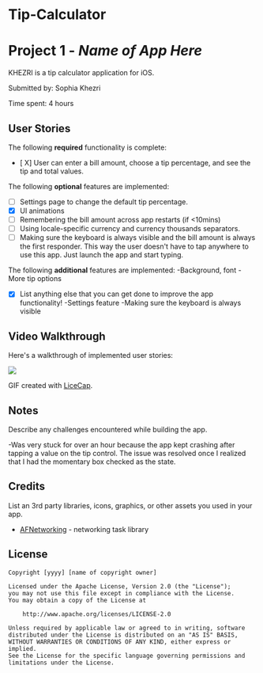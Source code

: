 # Tip-Calculator
# Project 1 - *Name of App Here*

KHEZRI is a tip calculator application for iOS.

Submitted by: Sophia Khezri

Time spent: 4 hours 

## User Stories

The following **required** functionality is complete:

* [ X] User can enter a bill amount, choose a tip percentage, and see the tip and total values.

The following **optional** features are implemented:
* [ ] Settings page to change the default tip percentage.
* [X] UI animations
* [ ] Remembering the bill amount across app restarts (if <10mins)
* [ ] Using locale-specific currency and currency thousands separators.
* [ ] Making sure the keyboard is always visible and the bill amount is always the first responder. This way the user doesn't have to tap anywhere to use this app. Just launch the app and start typing.

The following **additional** features are implemented:
  -Background, font
  -More tip options
 
- [X] List anything else that you can get done to improve the app functionality!
  -Settings feature
  -Making sure the keyboard is always visible 

## Video Walkthrough

Here's a walkthrough of implemented user stories:

<img src=https://imgur.com/a/Oowdnxs />

GIF created with [LiceCap](http://www.cockos.com/licecap/).

## Notes

Describe any challenges encountered while building the app.

-Was very stuck for over an hour because the app kept crashing after tapping a value on the tip control. 
The issue was resolved once I realized that I had the momentary box checked as the state. 

## Credits

List an 3rd party libraries, icons, graphics, or other assets you used in your app.

- [AFNetworking](https://github.com/AFNetworking/AFNetworking) - networking task library

## License

    Copyright [yyyy] [name of copyright owner]

    Licensed under the Apache License, Version 2.0 (the "License");
    you may not use this file except in compliance with the License.
    You may obtain a copy of the License at

        http://www.apache.org/licenses/LICENSE-2.0

    Unless required by applicable law or agreed to in writing, software
    distributed under the License is distributed on an "AS IS" BASIS,
    WITHOUT WARRANTIES OR CONDITIONS OF ANY KIND, either express or implied.
    See the License for the specific language governing permissions and
    limitations under the License.
